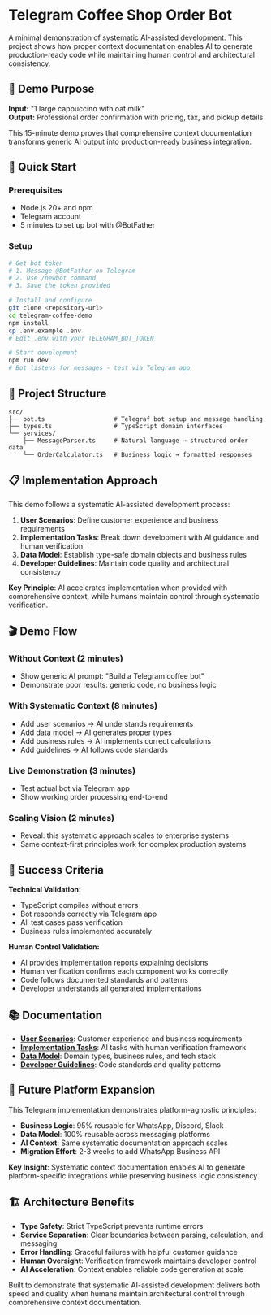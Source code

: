 # Telegram Coffee Shop Order Bot

A minimal demonstration of systematic AI-assisted development. This project shows how proper context documentation enables AI to generate production-ready code while maintaining human control and architectural consistency.

## 🎯 Demo Purpose

**Input:** "1 large cappuccino with oat milk"  
**Output:** Professional order confirmation with pricing, tax, and pickup details

This 15-minute demo proves that comprehensive context documentation transforms generic AI output into production-ready business integration.

## 🚀 Quick Start

### Prerequisites
- Node.js 20+ and npm  
- Telegram account
- 5 minutes to set up bot with @BotFather

### Setup
```bash
# Get bot token
# 1. Message @BotFather on Telegram
# 2. Use /newbot command  
# 3. Save the token provided

# Install and configure
git clone <repository-url>
cd telegram-coffee-demo
npm install
cp .env.example .env
# Edit .env with your TELEGRAM_BOT_TOKEN

# Start development
npm run dev
# Bot listens for messages - test via Telegram app
```

## 📁 Project Structure

```
src/
├── bot.ts                   # Telegraf bot setup and message handling
├── types.ts                 # TypeScript domain interfaces  
└── services/
    ├── MessageParser.ts     # Natural language → structured order data
    └── OrderCalculator.ts   # Business logic → formatted responses
```

## 📋 Implementation Approach

This demo follows a systematic AI-assisted development process:

1. **User Scenarios**: Define customer experience and business requirements
2. **Implementation Tasks**: Break down development with AI guidance and human verification  
3. **Data Model**: Establish type-safe domain objects and business rules
4. **Developer Guidelines**: Maintain code quality and architectural consistency

**Key Principle**: AI accelerates implementation when provided with comprehensive context, while humans maintain control through systematic verification.

## 🎬 Demo Flow

### Without Context (2 minutes)
- Show generic AI prompt: "Build a Telegram coffee bot"
- Demonstrate poor results: generic code, no business logic

### With Systematic Context (8 minutes)  
- Add user scenarios → AI understands requirements
- Add data model → AI generates proper types  
- Add business rules → AI implements correct calculations
- Add guidelines → AI follows code standards

### Live Demonstration (3 minutes)
- Test actual bot via Telegram app
- Show working order processing end-to-end

### Scaling Vision (2 minutes)
- Reveal: this systematic approach scales to enterprise systems
- Same context-first principles work for complex production systems

## 🎯 Success Criteria

**Technical Validation:**
- TypeScript compiles without errors
- Bot responds correctly via Telegram app  
- All test cases pass verification
- Business rules implemented accurately

**Human Control Validation:**
- AI provides implementation reports explaining decisions
- Human verification confirms each component works correctly
- Code follows documented standards and patterns
- Developer understands all generated implementations

## 📚 Documentation

- **[User Scenarios](./docs/user-scenarios.md)**: Customer experience and business requirements
- **[Implementation Tasks](./docs/implementation-tasks.md)**: AI tasks with human verification framework  
- **[Data Model](./docs/data-model.md)**: Domain types, business rules, and tech stack
- **[Developer Guidelines](./docs/developer-guidelines.md)**: Code standards and quality patterns

## 🔄 Future Platform Expansion

This Telegram implementation demonstrates platform-agnostic principles:

- **Business Logic**: 95% reusable for WhatsApp, Discord, Slack
- **Data Model**: 100% reusable across messaging platforms  
- **AI Context**: Same systematic documentation approach scales
- **Migration Effort**: 2-3 weeks to add WhatsApp Business API

**Key Insight**: Systematic context documentation enables AI to generate platform-specific integrations while preserving business logic consistency.

## 🏗️ Architecture Benefits

- **Type Safety**: Strict TypeScript prevents runtime errors
- **Service Separation**: Clear boundaries between parsing, calculation, and messaging
- **Error Handling**: Graceful failures with helpful customer guidance  
- **Human Oversight**: Verification framework maintains developer control
- **AI Acceleration**: Context enables reliable code generation at scale

Built to demonstrate that systematic AI-assisted development delivers both speed and quality when humans maintain architectural control through comprehensive context documentation.
